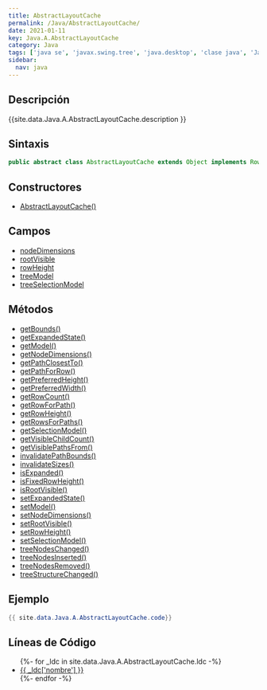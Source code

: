 ```yaml
---
title: AbstractLayoutCache
permalink: /Java/AbstractLayoutCache/
date: 2021-01-11
key: Java.A.AbstractLayoutCache
category: Java
tags: ['java se', 'javax.swing.tree', 'java.desktop', 'clase java', 'Java 1.0']
sidebar: 
  nav: java
---
```


## Descripción
{{site.data.Java.A.AbstractLayoutCache.description }}

## Sintaxis
~~~java
public abstract class AbstractLayoutCache extends Object implements RowMapper
~~~

## Constructores
* [AbstractLayoutCache()](/Java/AbstractLayoutCache/AbstractLayoutCache/)

## Campos
* [nodeDimensions](/Java/AbstractLayoutCache/nodeDimensions)
* [rootVisible](/Java/AbstractLayoutCache/rootVisible)
* [rowHeight](/Java/AbstractLayoutCache/rowHeight)
* [treeModel](/Java/AbstractLayoutCache/treeModel)
* [treeSelectionModel](/Java/AbstractLayoutCache/treeSelectionModel)

## Métodos
* [getBounds()](/Java/AbstractLayoutCache/getBounds)
* [getExpandedState()](/Java/AbstractLayoutCache/getExpandedState)
* [getModel()](/Java/AbstractLayoutCache/getModel)
* [getNodeDimensions()](/Java/AbstractLayoutCache/getNodeDimensions)
* [getPathClosestTo()](/Java/AbstractLayoutCache/getPathClosestTo)
* [getPathForRow()](/Java/AbstractLayoutCache/getPathForRow)
* [getPreferredHeight()](/Java/AbstractLayoutCache/getPreferredHeight)
* [getPreferredWidth()](/Java/AbstractLayoutCache/getPreferredWidth)
* [getRowCount()](/Java/AbstractLayoutCache/getRowCount)
* [getRowForPath()](/Java/AbstractLayoutCache/getRowForPath)
* [getRowHeight()](/Java/AbstractLayoutCache/getRowHeight)
* [getRowsForPaths()](/Java/AbstractLayoutCache/getRowsForPaths)
* [getSelectionModel()](/Java/AbstractLayoutCache/getSelectionModel)
* [getVisibleChildCount()](/Java/AbstractLayoutCache/getVisibleChildCount)
* [getVisiblePathsFrom()](/Java/AbstractLayoutCache/getVisiblePathsFrom)
* [invalidatePathBounds()](/Java/AbstractLayoutCache/invalidatePathBounds)
* [invalidateSizes()](/Java/AbstractLayoutCache/invalidateSizes)
* [isExpanded()](/Java/AbstractLayoutCache/isExpanded)
* [isFixedRowHeight()](/Java/AbstractLayoutCache/isFixedRowHeight)
* [isRootVisible()](/Java/AbstractLayoutCache/isRootVisible)
* [setExpandedState()](/Java/AbstractLayoutCache/setExpandedState)
* [setModel()](/Java/AbstractLayoutCache/setModel)
* [setNodeDimensions()](/Java/AbstractLayoutCache/setNodeDimensions)
* [setRootVisible()](/Java/AbstractLayoutCache/setRootVisible)
* [setRowHeight()](/Java/AbstractLayoutCache/setRowHeight)
* [setSelectionModel()](/Java/AbstractLayoutCache/setSelectionModel)
* [treeNodesChanged()](/Java/AbstractLayoutCache/treeNodesChanged)
* [treeNodesInserted()](/Java/AbstractLayoutCache/treeNodesInserted)
* [treeNodesRemoved()](/Java/AbstractLayoutCache/treeNodesRemoved)
* [treeStructureChanged()](/Java/AbstractLayoutCache/treeStructureChanged)

## Ejemplo
~~~java
{{ site.data.Java.A.AbstractLayoutCache.code}}
~~~

## Líneas de Código
<ul>
{%- for _ldc in site.data.Java.A.AbstractLayoutCache.ldc -%}
   <li>
       <a href="{{_ldc['url'] }}">{{ _ldc['nombre'] }}</a>
   </li>
{%- endfor -%}
</ul>
